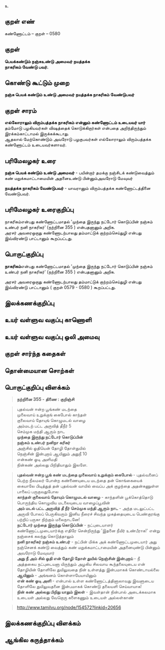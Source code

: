 உ

## குறள் எண் 

கண்ணோட்டம் – குறள் – 0580  

## குறள் 

**பெயக்கண்டும் நஞ்சுஉண்டு அமைவர் நயத்தக்க  
நாகரிகம் வேண்டு பவர்.**  

## கொண்டு கூட்டும் முறை

**நஞ்சு பெயக் கண்டும் உண்டு அமைவர் நயத்தக்க நாகரிகம் வேண்டுபவர்**

## குறள் சாரம் 

**எல்லோராலும் விரும்பத்தக்க நாகரிகம் என்னும் கண்ணோட்டம் உடையவர்  யார்**  
தம்மோடு பழகியவர்கள் விஷத்தைக் கொடுக்கிறார்கள் என்பதை அறிந்திருந்தும் இரக்கம்காட்டாமல் இருக்கக்கூடாது.  
ஆதலால் மேற்கொண்டும் அவரோடு பழகுபவர்கள் எல்லோராலும் விரும்பத்தக்க கண்ணோட்டம் உடையவர்களாவர்.  

## பரிமேலழகர் உரை

**நஞ்சு பெயக் கண்டும் உண்டு அமைவர்** - பயின்றார் தமக்கு நஞ்சிடக் கண்டுவைத்தும் கண் மறுக்கமாட்டாமையின் அதனைஉண்டு பின்னும்அவரோடு மேவுவர்  

**நயத்தக்க நாகரிகம் வேண்டுபவர்** - யாவரானும் விரும்பத்தக்க கண்ணோட்டத்தினை வேண்டுபவர்.

## பரிமேலழகர் உரைகுறிப்பு   

நாகரிகம்என்பது கண்ணோட்டமாதல் 'முந்தை இருந்து நட்டோர் கொடுப்பின் நஞ்சும் உண்பர் நனி நாகரிகர்' (நற்றினை  355 ) என்பதனானும் அறிக.   
அரசர் அவரைஒறாது கண்ணோடற்பாலது தம்மாட்டுக் குற்றம்செய்துழி என்பது இவ்விரண்டு பாட்டானும் கூறப்பட்டது.    

## பொருட்குறிப்பு 

**நாகரிகம்**என்பது கண்ணோட்டமாதல் 'முந்தை இருந்து நட்டோர் கொடுப்பின் நஞ்சும் உண்பர் நனி நாகரிகர்' (நற்றினை  355 ) என்பதனானும் அறிக.   

அரசர் அவரைஒறாது கண்ணோடற்பாலது தம்மாட்டுக் குற்றம்செய்துழி என்பது இவ்விரண்டு பாட்டானும் ( குறள் 0579 - 0580 ) கூறப்பட்டது.    

## இலக்கணக்குறிப்பு  


## உயர் வள்ளுவ வகுப்பு காணொளி


## உயர் வள்ளுவ வகுப்பு ஒலி அமைவு 

 
## குறள் சார்ந்த கதைகள் 


## தொன்மையான சொற்கள்


## பொருட்குறிப்பு விளக்கம்

>**நற்றினை  355 - திணை : குறிஞ்சி**
	
>புதல்வன் ஈன்ற பூங்கண் மடந்தை   
>முலைவாய் உறுக்குங் கைபோல் காந்தள்   
>குலைவாய் தோயுங் கொழுமடல் வாழை   
>அம்மடற் பட்ட அருவித் தீநீர் 5  
>செம்முக மந்தி ஆரும் நாட  
>**முந்தை இருந்து நட்டோர் கொடுப்பின்   
>நஞ்சும் உண்பர் நனிநா கரிகர்**  
>அஞ்சில் ஓதியென் தோழி தோள்துயில்   
>நெஞ்சின் இன்புறாய் ஆயினும் அதுநீ 10  
>என்கண் ஓடி அளிமதி   
>நின்கண் அல்லது பிறிதியாதும் இலளே.   


>**புதல்வன் ஈன்ற பூங் கண் மடந்தை முலைவாய் உறுக்கும் கைபோல்** - புதல்வனைப் பெற்ற நீலமலர் போன்ற கண்ணையுடைய மடந்தை தன் கொங்கையைக் கையாலே பிடித்துத் தன் புதல்வன் வாயில் வைப்ப அக் குழந்தை அதன்கணுள்ள பாலைப் பருகுவதுபோல  
>**காந்தள் குலைவாய் தோயும் கொழுமடல் வாழை** - காந்தளின் பூக்கொத்தொடு பொருந்திய கொழுவிய மடலையுடைய வாழைப்பூவின்  
>**அம் மடல் பட்ட அருவித் தீ நீர் செம்முக மந்தி ஆரும் நாட** - அந்த மடலுட்பட்ட அருவி போலப் பெருகிவரும் இனிய நீரைச் சிவந்த முகத்தையுடைய பெண்குரங்கு பற்றிப் பருகா நிற்கும் மலைநாடனே!  
>**நட்டோர் முந்தை இருந்து கொடுப்பின்** - நட்புடையாளர் கண்ணோட்டமுடையார்க்கு எதிரே சென்றிருந்து 'இதனை நீயிர் உண்பீராக!' என்று நஞ்சைக் கலந்து கொடுத்தாலும்  
>**நனி நாகரிகர் நஞ்சும் உண்பர்** - நட்பின் மிக்க அக் கண்ணோட்டமுடையார் அது நஞ்செனக் கண்டு வைத்தும் கண் மறுக்கமாட்டாமையின் அதனையுண்டு பின்னும் அவரோடு மேவுவார்  
>**அது நீ அம் சில் ஓதி என் தோழி தோள் துயில் நெஞ்சின் இன்புறாய்** - நீ அத்தகைய நட்புடையனா யிருந்தும் அழகிய சிலவாய கூந்தலையுடைய என் தோழியின் தோளிலே துயிலுவதை நின் உள்ளத்து இன்பமாகக் கொண்டாயல்லை  
>**ஆயினும்** - அங்ஙனம் கொள்ளாயேயாயினும்  
>**என் கண் ஓடி அளி** - என்பால் உள்ள கண்ணோட்டத்தினாலாவது இவளுடைய தோளிலே துயிலுவதனை இன்பமாகக் கொண்டு தலையளி செய்வாயாக!  
>**நின் கண் அல்லது பிறிது யாதும் இலள்** - இவள்தான் நின்பால் அடைக்கலமாக உடையள் அல்லது வேறொரு களைகணும் உடையள் அல்லள்காண்   

>http://www.tamilvu.org/node/154572?linkid=20656  

## இலக்கணக்குறிப்பு விளக்கம்


## ஆங்கில கருத்தாக்கம் 


